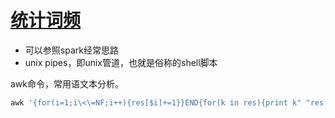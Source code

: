 # [统计词频](https://leetcode-cn.com/problems/word-frequency/submissions/)

* 可以参照spark经常思路
* unix pipes，即unix管道，也就是俗称的shell脚本

awk命令，常用语文本分析。

```python
awk '{for(i=1;i\<\=NF;i++){res[$i]+=1}}END{for(k in res){print k" "res[k]} }' words.txt | sort -nr -k2